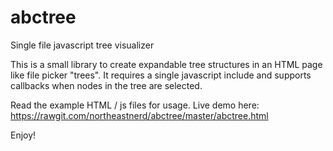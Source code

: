 # abctree
Single file javascript tree visualizer

This is a small library to create expandable tree structures in an HTML page like file picker "trees". 
It requires a single javascript include and supports callbacks when nodes in the tree are selected.

Read the example HTML / js files for usage. Live demo here: https://rawgit.com/northeastnerd/abctree/master/abctree.html

Enjoy!
